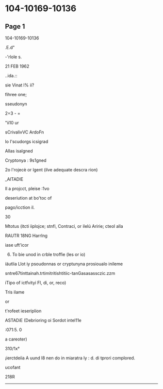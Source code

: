 # 104-10169-10136

## Page 1

104-10169-10136

.E.d"

-'rlole s.

21 FEB 1962

..ida.::

sie Vinat l% ii?

fihree one;

sseudonyn

2=3 - =

"ii10 ur

sCrivalivVC ArdoFn

lo I'scudorgs icsigrad

Allas isalgned

Cryptonya : 9s1gned

2o l'rojecè or lgent (ilve adequate descra rion)

_AITADIE

Il a projcct, pleise :1vo

deseriution at bo'toc of

pago/icction il.

30

Mtotus (itcti iiplojce; stnfi, Contraci, or ilelú Aririe; cteol alla

RAUTR 18NG Harrlng

iase uft'icor

6. To bie unod in crble troffie (les or io)

iäutlia Llot iy psoudonnas or cryptunyna prosioualo inileme

sntre67tinttainah.trtimitritishtitiic-tanGasasassczic.zzm

iTipo of ictfvityi Fl, di, or, reco)

Tris ilame

or

t'rofeet ieseriplion

ASTADiE (Debrioring oi Sordot intel11e

:071:5. 0

a careoter)

310/1x°

¡ierctdeíia A uund l8 nen do in miaratra ly : d. di tprori complored.

ucofant

218R

---

